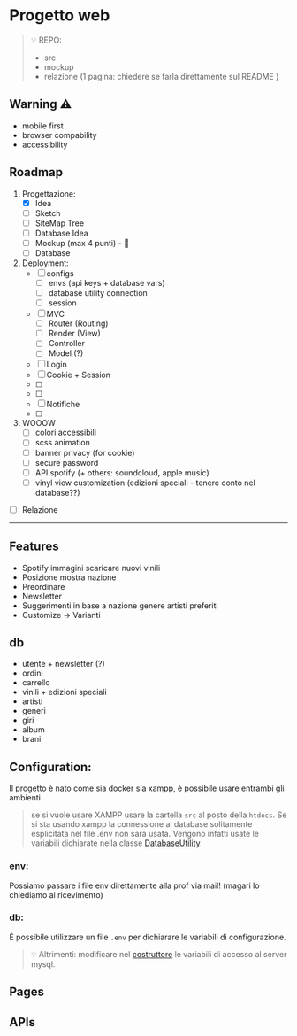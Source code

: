# Progetto web
> 💡 REPO:
> - src
> - mockup
> - relazione (1 pagina: chiedere se farla direttamente sul README )

## Warning ⚠️
- mobile first
- browser compability
- accessibility

## Roadmap
1. Progettazione: 
    - [x] Idea
    - [ ] Sketch
    - [ ] SiteMap Tree
    - [ ] Database Idea
    - [ ] Mockup (max 4 punti) - 📝
    - [ ] Database
2. Deployment:
    - [ ] configs
        - [ ] envs (api keys + database vars)
        - [ ] database utility connection
        - [ ] session
    - [ ] MVC
        - [ ] Router (Routing)
        - [ ] Render (View)
        - [ ] Controller
        - [ ] Model (?)
    - [ ] Login
    - [ ] Cookie + Session
    - [ ] 
    - [ ] 
    - [ ] Notifiche
    - [ ]
3. WOOOW 
    - [ ] colori accessibili
    - [ ] scss animation
    - [ ] banner privacy (for cookie)
    - [ ] secure password
    - [ ] API spotify (+ others: soundcloud, apple music)
    - [ ] vinyl view customization (edizioni speciali - tenere conto nel database??)

- [ ] Relazione
---
## Features
- Spotify immagini scaricare nuovi vinili
- Posizione mostra nazione
- Preordinare
- Newsletter 
- Suggerimenti in base a nazione genere artisti preferiti
- Customize -> Varianti

## db
- utente + newsletter (?)
- ordini
- carrello
- vinili + edizioni speciali
- artisti
- generi
- giri
- album
- brani

## Configuration:
Il progetto è nato come sia docker sia xampp, è possibile usare entrambi gli ambienti.
> se si vuole usare XAMPP usare la cartella `src` al posto della `htdocs`.
Se si sta usando xampp la connessione al database solitamente esplicitata nel file .env non sarà usata.
Vengono infatti usate le variabili dichiarate nella classe [DatabaseUtility](/src/utility/DatabaseUtility.php)

### env:
Possiamo passare i file env direttamente alla prof via mail! (magari lo chiediamo al ricevimento)

### db:
È possibile utilizzare un file `.env` per dichiarare le variabili di configurazione. 
> 💡 Altrimenti: modificare nel [costruttore](./src/DatabaseUtility.php) le variabili di accesso al server mysql.

## Pages

## APIs
